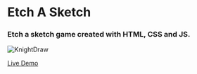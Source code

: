 # **Etch A Sketch**

### Etch a sketch game created with HTML, CSS and JS.


![KnightDraw](https://user-images.githubusercontent.com/40743606/235291297-6e61ff6d-54ee-4052-876e-bbb59e4bb135.png)

[Live Demo](https://ventorix.github.io/Etch-a-Scetch/)
